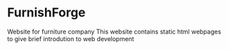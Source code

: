 # FurnishForge
Website for furniture company
This website contains static html webpages to give brief introdution to web development
